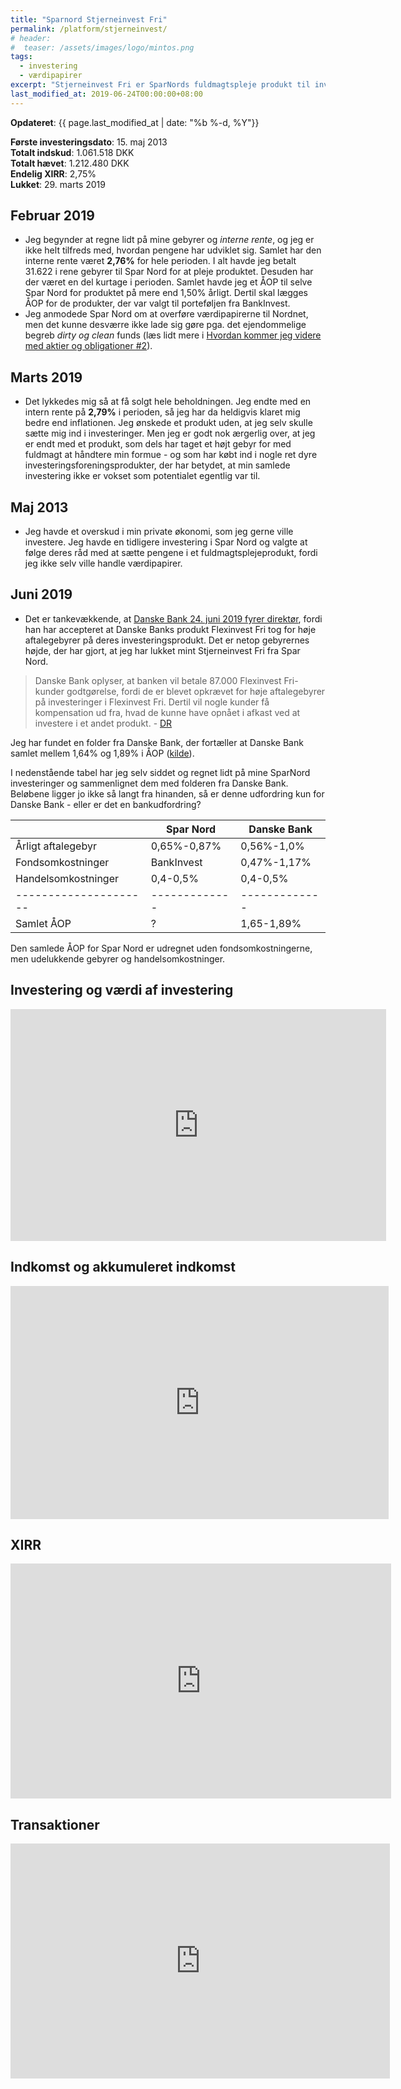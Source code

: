 ```yaml
---
title: "Sparnord Stjerneinvest Fri"
permalink: /platform/stjerneinvest/
# header:
#  teaser: /assets/images/logo/mintos.png
tags:
  - investering
  - værdipapirer
excerpt: "Stjerneinvest Fri er SparNords fuldmagtspleje produkt til investering af frie midler."
last_modified_at: 2019-06-24T00:00:00+08:00
---
```


**Opdateret**: {{ page.last_modified_at | date: "%b %-d, %Y"}}

**Første investeringsdato**: 15. maj 2013  
**Totalt indskud**: 1.061.518 DKK  
**Totalt hævet**: 1.212.480 DKK  
**Endelig XIRR**: 2,75%  
**Lukket**: 29. marts 2019

## Februar 2019

- Jeg begynder at regne lidt på mine gebyrer og _interne rente_, og jeg er ikke helt tilfreds med, hvordan pengene har udviklet sig. Samlet har den interne rente været **2,76%** for hele perioden. I alt havde jeg betalt 31.622  i rene gebyrer til Spar Nord for at pleje produktet. Desuden har der været en del kurtage i perioden. Samlet havde jeg et ÅOP til selve Spar Nord for produktet på mere end 1,50% årligt. Dertil skal lægges ÅOP for de produkter, der var valgt til porteføljen fra BankInvest.
- Jeg anmodede Spar Nord om at overføre værdipapirerne til Nordnet, men det kunne desværre ikke lade sig gøre pga. det ejendommelige begreb _dirty og clean_ funds (læs lidt mere i [Hvordan kommer jeg videre med aktier og obligationer #2](/investering-vol2/)).

## Marts 2019

- Det lykkedes mig så at få solgt hele beholdningen. Jeg endte med en intern rente på **2,79%** i perioden, så jeg har da heldigvis klaret mig bedre end inflationen. Jeg ønskede et produkt uden, at jeg selv skulle sætte mig ind i investeringer. Men jeg er godt nok ærgerlig over, at jeg er endt med et produkt, som dels har taget et højt gebyr for med fuldmagt at håndtere min formue - og som har købt ind i nogle ret dyre investeringsforeningsprodukter, der har betydet, at min samlede investering ikke er vokset som potentialet egentlig var til.

## Maj 2013

- Jeg havde et overskud i min private økonomi, som jeg gerne ville investere. Jeg havde en tidligere investering i Spar Nord og valgte at følge deres råd med at sætte pengene i et fuldmagtsplejeprodukt, fordi jeg ikke selv ville handle værdipapirer.

## Juni 2019

- Det er tankevækkende, at [Danske Bank 24. juni 2019 fyrer direktør](https://www.dr.dk/nyheder/penge/danske-banks-bestyrelse-fyrer-direktoer), fordi han har accepteret at Danske Banks produkt Flexinvest Fri tog for høje aftalegebyrer på deres investeringsprodukt. Det er netop gebyrernes højde, der har gjort, at jeg har lukket mint Stjerneinvest Fri fra Spar Nord.

> Danske Bank oplyser, at banken vil betale 87.000 Flexinvest Fri-kunder godtgørelse, fordi de er blevet opkrævet for høje aftalegebyrer på investeringer i Flexinvest Fri. Dertil vil nogle kunder få kompensation ud fra, hvad de kunne have opnået i afkast ved at investere i et andet produkt. - [DR](https://www.dr.dk/nyheder/penge/danske-banks-bestyrelse-fyrer-direktoer)

Jeg har fundet en folder fra Danske Bank, der fortæller at Danske Bank samlet mellem 1,64% og 1,89% i ÅOP ([kilde](/assets/pdf/flexinvest.pdf)).

I nedenstående tabel har jeg selv siddet og regnet lidt på mine SparNord investeringer og sammenlignet dem med folderen fra Danske Bank. Beløbene ligger jo ikke så langt fra hinanden, så er denne udfordring kun for Danske Bank - eller er det en bankudfordring?

|                     | Spar Nord   | Danske Bank |
|---------------------|-------------|-------------|
| Årligt aftalegebyr  | 0,65%-0,87% | 0,56%-1,0%  |
| Fondsomkostninger   | BankInvest  | 0,47%-1,17% |
| Handelsomkostninger | 0,4-0,5%    | 0,4-0,5%    |
|---------------------|-------------|-------------|
| Samlet ÅOP          | ?           | 1,65-1,89%  |

Den samlede ÅOP for Spar Nord er udregnet uden fondsomkostningerne, men udelukkende gebyrer og handelsomkostninger.

## Investering og værdi af investering

<iframe width="601" height="371" seamless frameborder="0" scrolling="no" src="https://docs.google.com/spreadsheets/d/e/2PACX-1vQKZZbdj1cM5A4yCXjtjhxowXHoMhioXI-OR-mEPmmGgqQhcSr250VUM8SGVvRkWZziWUYleizmqAC2/pubchart?oid=495029682&amp;format=image"></iframe>

## Indkomst og akkumuleret indkomst

<iframe width="605" height="373" seamless frameborder="0" scrolling="no" src="https://docs.google.com/spreadsheets/d/e/2PACX-1vQKZZbdj1cM5A4yCXjtjhxowXHoMhioXI-OR-mEPmmGgqQhcSr250VUM8SGVvRkWZziWUYleizmqAC2/pubchart?oid=506516787&amp;format=image"></iframe>

## XIRR

<iframe width="609" height="376" seamless frameborder="0" scrolling="no" src="https://docs.google.com/spreadsheets/d/e/2PACX-1vQKZZbdj1cM5A4yCXjtjhxowXHoMhioXI-OR-mEPmmGgqQhcSr250VUM8SGVvRkWZziWUYleizmqAC2/pubchart?oid=1451160586&amp;format=image"></iframe>

## Transaktioner

<iframe width="607" height="376" seamless frameborder="0" scrolling="no" src="https://docs.google.com/spreadsheets/d/e/2PACX-1vQKZZbdj1cM5A4yCXjtjhxowXHoMhioXI-OR-mEPmmGgqQhcSr250VUM8SGVvRkWZziWUYleizmqAC2/pubchart?oid=1163475303&amp;format=image"></iframe>
